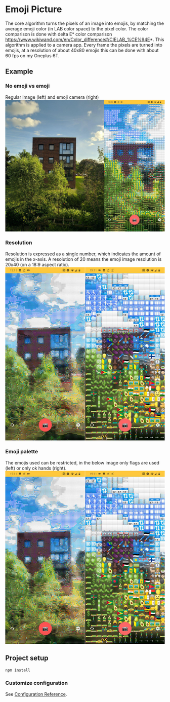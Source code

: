 # Emoji Picture
The core algorithm turns the pixels of an image into emojis, by matching the average emoji color (in LAB color space) to the pixel color. The color comparison is done with delta E* color comparison https://www.wikiwand.com/en/Color_difference#/CIELAB_%CE%94E*. 
This algorithm is applied to a camera app. Every frame the pixels are turned into emojis, at a resolution of about 40x80 emojis this can be done with about 60 fps on my Oneplus 6T. 

## Example
### No emoji vs emoji
Regular image (left) and emoji camera (right)
![Reference image](gh-img/reference.png)
### Resolution
Resolution is expressed as a single number, which indicates the amount of emojis in the x-axis. A resolution of 20 means the emoji image resolution is 20x40 (on a 18:9 aspect ratio).
![Emojified image](gh-img/low-high.png)
### Emoji palette
The emojis used can be restricted, in the below image only flags are used (left) or only ok hands (right).
![Emojified image](gh-img/low-high.png)


## Project setup
```
npm install
```

### Customize configuration
See [Configuration Reference](https://cli.vuejs.org/config/).
